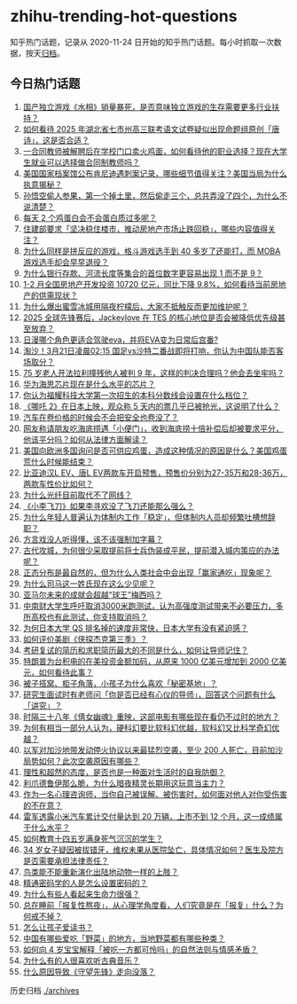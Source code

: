 # zhihu-trending-hot-questions

知乎热门话题，记录从 2020-11-24
日开始的知乎热门话题。每小时抓取一次数据，按天[归档](./archives)。

## 今日热门话题

<!-- BEGIN -->
<!-- 最后更新时间 Thu Mar 20 2025 04:00:25 GMT+0800 (China Standard Time) -->

1. [国产独立游戏《水相》销量暴死，是否意味独立游戏的生存需要更多行业扶持？](https://www.zhihu.com/question/15080310787)
1. [如何看待 2025 年湖北省七市州高三联考语文试卷疑似出现命题组原创「唐诗」，这是否合适？](https://www.zhihu.com/question/15202571234)
1. [一合同教师被解聘后在学校门口卖火鸡面，如何看待他的职业选择？现在大学生就业可以选择做合同制教师吗？](https://www.zhihu.com/question/14911508469)
1. [美国国家档案馆公布肯尼迪遇刺案记录，哪些细节值得关注？美国当局为什么执意揭秘？](https://www.zhihu.com/question/15242794115)
1. [孙悟空偷人参果，第一个掉土里，然后偷走三个，总共弄没了四个，为什么不说清楚？](https://www.zhihu.com/question/10750497343)
1. [每天 2 个鸡蛋白会不会蛋白质过多呢？](https://www.zhihu.com/question/666237778)
1. [住建部要求「坚决稳住楼市，推动房地产市场止跌回稳」，哪些内容值得关注？](https://www.zhihu.com/question/15370073275)
1. [为什么同样是拼反应的游戏，格斗游戏选手到 40 多岁了还能打，而 MOBA 游戏选手却会早早退役？](https://www.zhihu.com/question/604524914)
1. [为什么银行存款、河流长度等集合的首位数字更容易出现 1 而不是 9？](https://www.zhihu.com/question/14544570984)
1. [1-2 月全国房地产开发投资 10720 亿元，同比下降 9.8%，如何看待当前房地产的供需现状？](https://www.zhihu.com/question/15161219029)
1. [为什么爆出蜜雪冰城用隔夜柠檬后，大家不抵触反而更加维护呢？](https://www.zhihu.com/question/15164822177)
1. [2025 全球先锋赛后，Jackeylove 在 TES 的核心地位是否会被降低优先级甚至放弃？](https://www.zhihu.com/question/15056885943)
1. [日漫哪个角色更适合驾驶eva，并将EVA变为日常后宫番?](https://www.zhihu.com/question/15230357171)
1. [淘沙！3月21日凌晨02:15 国足vs沙特二番战即将打响，你认为中国队能否客场取分？](https://www.zhihu.com/question/15351795045)
1. [75 岁老人开法拉利撞残他人被判 9 年，这样的判决合理吗？他会去坐牢吗？](https://www.zhihu.com/question/15113302596)
1. [华为海思芯片现在是什么水平的芯片？](https://www.zhihu.com/question/526643267)
1. [你认为福耀科技大学第一次招生的本科分数线会设置在什么档位？](https://www.zhihu.com/question/14780426781)
1. [《哪吒 2》在日本上映，观众称 5 天内的票几乎已被抢光，这说明了什么？](https://www.zhihu.com/question/15034511520)
1. [汽车在卷价格的时候会不会把安全也卷没了？](https://www.zhihu.com/question/14947684956)
1. [网友称请朋友吃海底捞遇「小便门」，收到海底捞十倍补偿后却被要求平分，他该平分吗？如何从法律方面解读？](https://www.zhihu.com/question/15287718851)
1. [美国向欧洲多国询问是否可供应鸡蛋，造成这种情况的原因是什么？美国鸡蛋荒什么时候能结束？](https://www.zhihu.com/question/15155328621)
1. [比亚迪汉L EV、唐L EV两款车开启预售，预售价分别为27-35万和28-36万，两款车性价比如何？](https://www.zhihu.com/question/15223105236)
1. [为什么光纤目前取代不了网线？](https://www.zhihu.com/question/559392305)
1. [《小李飞刀》如果李寻欢没了飞刀还能那么强么？](https://www.zhihu.com/question/14832752714)
1. [为什么年轻人普遍认为体制内工作「稳定」，但体制内人员却频繁吐槽想辞职？](https://www.zhihu.com/question/14969763221)
1. [方言戏没人听得懂，该不该强制加字幕？](https://www.zhihu.com/question/14125035992)
1. [古代攻城，为何很少采取提前将士兵伪装成平民，提前潜入城内策应的办法呢？](https://www.zhihu.com/question/15078690483)
1. [正态分布是最自然的，但为什么人类社会中会出现「赢家通吃」现象呢？](https://www.zhihu.com/question/14869603086)
1. [为什么司马这一姓氏现在这么少见呢？](https://www.zhihu.com/question/28025974)
1. [亚马尔未来的成就会超越“球王”梅西吗？](https://www.zhihu.com/question/7094810395)
1. [中南财大学生呼吁取消3000米跑测试，认为高强度测试带来不必要压力，多所高校也有此测试，你支持取消吗？](https://www.zhihu.com/question/15320532633)
1. [为何日本大学 QS 排名掉的速度非常快，日本大学有没有紧迫感？](https://www.zhihu.com/question/10223392112)
1. [如何评价美剧《侠探杰克第三季》？](https://www.zhihu.com/question/13462553601)
1. [考研复试的简历和求职简历最大的不同是什么，如何让导师记住？](https://www.zhihu.com/question/14566638370)
1. [特朗普为台积电的在美投资金额加码，从原来 1000 亿美元增加到 2000 亿美元，如何看待此事？](https://www.zhihu.com/question/15186836034)
1. [被子搭窝、柜子角落，小孩子为什么喜欢「秘密基地」？](https://www.zhihu.com/question/14344884657)
1. [研究生面试时有老师问「你是否已经有心仪的导师」，回答这个问题有什么「讲究」？](https://www.zhihu.com/question/14566661840)
1. [时隔三十八年《倩女幽魂》重映，这部电影有哪些现在看仍不过时的地方？](https://www.zhihu.com/question/15322819934)
1. [为何有相当一部分人认为，硬科幻要比软科幻优越，软科幻又比科学奇幻优越？](https://www.zhihu.com/question/14905813427)
1. [以军对加沙地带发动停火协议以来最猛烈空袭，至少 200 人死亡，目前加沙局势如何？此次空袭原因有哪些？](https://www.zhihu.com/question/15241626631)
1. [理性和超然的态度，是否也是一种面对生活时的自我防御？](https://www.zhihu.com/question/15062127145)
1. [利爪德鲁伊那么脆，为什么暗夜精灵长期用这玩意当主力？](https://www.zhihu.com/question/15233120596)
1. [作为一名心理咨询师，当你自己被误解、被伤害时，如何面对他人对你受伤害的不在意？](https://www.zhihu.com/question/14926397790)
1. [雷军透露小米汽车累计交付量达到 20 万辆，上市不到 12 个月，这一成绩属于什么水平？](https://www.zhihu.com/question/15271442898)
1. [如何教育十四五岁满身死气沉沉的学生？](https://www.zhihu.com/question/14323683509)
1. [34 岁女子疑因被拔错牙，维权未果从医院坠亡，具体情况如何？医生及院方是否需要承担法律责任？](https://www.zhihu.com/question/15348450083)
1. [鸟类能不能重新演化出陆地动物一样的上肢？](https://www.zhihu.com/question/14175117255)
1. [精通密码学的人是怎么设置密码的？](https://www.zhihu.com/question/307457182)
1. [为什么有些人看起来生命力很强？](https://www.zhihu.com/question/282345922)
1. [总在睡前「报复性熬夜」，从心理学角度看，人们究竟是在「报复」什么？为何戒不掉？](https://www.zhihu.com/question/15224318473)
1. [怎么让孩子爱读书？](https://www.zhihu.com/question/1885147719942780700)
1. [中国有哪些爱吃「野菜」的地方，当地野菜都有哪些种类？](https://www.zhihu.com/question/14603255447)
1. [如何向 4 岁宝宝解释「被吃一方都可怜吗」的自然法则与情感矛盾？](https://www.zhihu.com/question/15134081520)
1. [为什么有的人很喜欢听古典音乐？](https://www.zhihu.com/question/628963134)
1. [什么原因导致《守望先锋》走向没落？](https://www.zhihu.com/question/653567513)

<!-- END -->

历史归档 [./archives](./archives)
